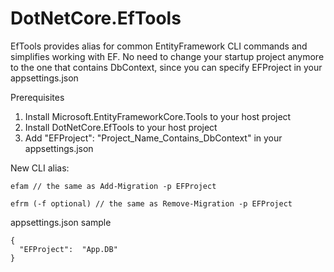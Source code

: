 # DotNetCore.EfTools

EfTools provides alias for common EntityFramework CLI commands and simplifies working with EF. No need to change your startup project anymore to the one that contains DbContext, since you can specify EFProject in your appsettings.json

Prerequisites
1. Install Microsoft.EntityFrameworkCore.Tools to your host project
2. Install DotNetCore.EfTools to your host project
3. Add "EFProject": "Project_Name_Contains_DbContext" in your appsettings.json

New CLI alias:
```
efam // the same as Add-Migration -p EFProject
  
efrm (-f optional) // the same as Remove-Migration -p EFProject
```
  
appsettings.json sample
```
{
  "EFProject":  "App.DB"
}
```
